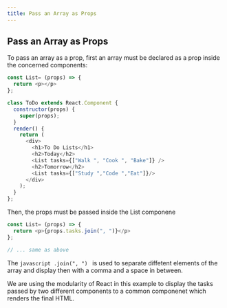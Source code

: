 ```yaml
---
title: Pass an Array as Props
---
```

## Pass an Array as Props

To pass an array as a prop, first an array must be declared as a prop inside the concerned components:

```javascript
const List= (props) => {
  return <p></p>
};

class ToDo extends React.Component {
  constructor(props) {
    super(props);
  }
  render() {
    return (
      <div>
        <h1>To Do Lists</h1>
        <h2>Today</h2>
        <List tasks={["Walk ", "Cook ", "Bake"]} />
        <h2>Tomorrow</h2>
        <List tasks={["Study ","Code ","Eat"]}/>
      </div>
    );
  }
};
```

Then, the props must be passed inside the List componene

```javascript
const List= (props) => {
  return <p>{props.tasks.join(", ")}</p>
};

// ... same as above
```

The ```javascript .join(", ") ``` is used to separate diffetent elements of the array and display then with a comma and a space in between.

We are using the modularity of React in this example to display the tasks passed by two different components to a common componenet which renders the final HTML.
